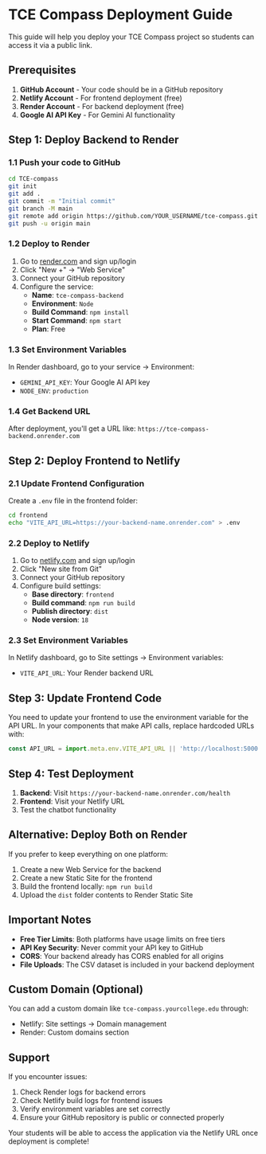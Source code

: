 # TCE Compass Deployment Guide

This guide will help you deploy your TCE Compass project so students can access it via a public link.

## Prerequisites

1. **GitHub Account** - Your code should be in a GitHub repository
2. **Netlify Account** - For frontend deployment (free)
3. **Render Account** - For backend deployment (free)
4. **Google AI API Key** - For Gemini AI functionality

## Step 1: Deploy Backend to Render

### 1.1 Push your code to GitHub
```bash
cd TCE-compass
git init
git add .
git commit -m "Initial commit"
git branch -M main
git remote add origin https://github.com/YOUR_USERNAME/tce-compass.git
git push -u origin main
```

### 1.2 Deploy to Render
1. Go to [render.com](https://render.com) and sign up/login
2. Click "New +" → "Web Service"
3. Connect your GitHub repository
4. Configure the service:
   - **Name**: `tce-compass-backend`
   - **Environment**: `Node`
   - **Build Command**: `npm install`
   - **Start Command**: `npm start`
   - **Plan**: Free

### 1.3 Set Environment Variables
In Render dashboard, go to your service → Environment:
- `GEMINI_API_KEY`: Your Google AI API key
- `NODE_ENV`: `production`

### 1.4 Get Backend URL
After deployment, you'll get a URL like: `https://tce-compass-backend.onrender.com`

## Step 2: Deploy Frontend to Netlify

### 2.1 Update Frontend Configuration
Create a `.env` file in the frontend folder:
```bash
cd frontend
echo "VITE_API_URL=https://your-backend-name.onrender.com" > .env
```

### 2.2 Deploy to Netlify
1. Go to [netlify.com](https://netlify.com) and sign up/login
2. Click "New site from Git"
3. Connect your GitHub repository
4. Configure build settings:
   - **Base directory**: `frontend`
   - **Build command**: `npm run build`
   - **Publish directory**: `dist`
   - **Node version**: `18`

### 2.3 Set Environment Variables
In Netlify dashboard, go to Site settings → Environment variables:
- `VITE_API_URL`: Your Render backend URL

## Step 3: Update Frontend Code

You need to update your frontend to use the environment variable for the API URL. In your components that make API calls, replace hardcoded URLs with:

```javascript
const API_URL = import.meta.env.VITE_API_URL || 'http://localhost:5000';
```

## Step 4: Test Deployment

1. **Backend**: Visit `https://your-backend-name.onrender.com/health`
2. **Frontend**: Visit your Netlify URL
3. Test the chatbot functionality

## Alternative: Deploy Both on Render

If you prefer to keep everything on one platform:

1. Create a new Web Service for the backend
2. Create a new Static Site for the frontend
3. Build the frontend locally: `npm run build`
4. Upload the `dist` folder contents to Render Static Site

## Important Notes

- **Free Tier Limits**: Both platforms have usage limits on free tiers
- **API Key Security**: Never commit your API key to GitHub
- **CORS**: Your backend already has CORS enabled for all origins
- **File Uploads**: The CSV dataset is included in your backend deployment

## Custom Domain (Optional)

You can add a custom domain like `tce-compass.yourcollege.edu` through:
- Netlify: Site settings → Domain management
- Render: Custom domains section

## Support

If you encounter issues:
1. Check Render logs for backend errors
2. Check Netlify build logs for frontend issues
3. Verify environment variables are set correctly
4. Ensure your GitHub repository is public or connected properly

Your students will be able to access the application via the Netlify URL once deployment is complete!
